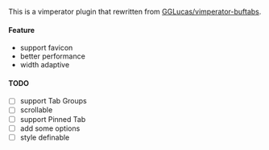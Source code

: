 This is a vimperator plugin that rewritten from [GGLucas/vimperator-buftabs](https://github.com/GGLucas/vimperator-buftabs).

#### Feature
* support favicon
* better performance
* width adaptive

#### TODO
- [ ] support Tab Groups
- [ ] scrollable
- [ ] support Pinned Tab
- [ ] add some options
- [ ] style definable
